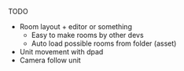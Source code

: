 TODO

* Room layout + editor or something
  - Easy to make rooms by other devs
  - Auto load possible rooms from folder (asset)
* Unit movement with dpad
* Camera follow unit

